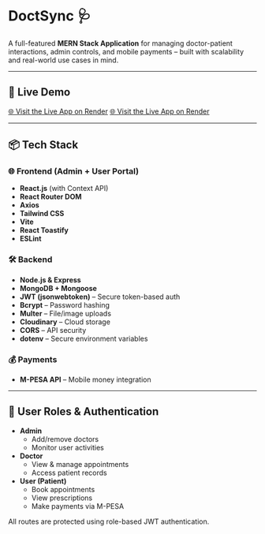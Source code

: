 # DoctSync 🩺

A full-featured **MERN Stack Application** for managing doctor-patient interactions, admin controls, and mobile payments – built with scalability and real-world use cases in mind.

---

## 🔗 Live Demo
[🌐 Visit the Live App on Render](https://doctsync-frontend.onrender.com)
[🌐 Visit the Live App on Render](https://doctsync-admin.onrender.com)

---

## 📦 Tech Stack

### 🌐 Frontend (Admin + User Portal)
- **React.js** (with Context API)
- **React Router DOM**
- **Axios**
- **Tailwind CSS**
- **Vite**
- **React Toastify**
- **ESLint**

### 🛠 Backend
- **Node.js & Express**
- **MongoDB + Mongoose**
- **JWT (jsonwebtoken)** – Secure token-based auth
- **Bcrypt** – Password hashing
- **Multer** – File/image uploads
- **Cloudinary** – Cloud storage
- **CORS** – API security
- **dotenv** – Secure environment variables

### 💰 Payments
- **M-PESA API** – Mobile money integration

---

## 🔐 User Roles & Authentication

- **Admin**
  - Add/remove doctors
  - Monitor user activities
- **Doctor**
  - View & manage appointments
  - Access patient records
- **User (Patient)**
  - Book appointments
  - View prescriptions
  - Make payments via M-PESA

All routes are protected using role-based JWT authentication.



